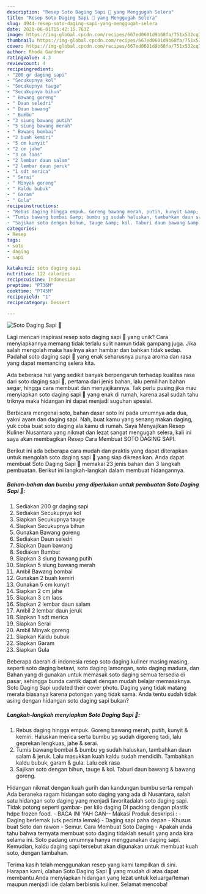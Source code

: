 ```yaml
---
description: "Resep Soto Daging Sapi 🐄 yang Menggugah Selera"
title: "Resep Soto Daging Sapi 🐄 yang Menggugah Selera"
slug: 4944-resep-soto-daging-sapi-yang-menggugah-selera
date: 2020-06-01T15:42:15.763Z
image: https://img-global.cpcdn.com/recipes/667ed0601d9b68fa/751x532cq70/soto-daging-sapi-🐄-foto-resep-utama.jpg
thumbnail: https://img-global.cpcdn.com/recipes/667ed0601d9b68fa/751x532cq70/soto-daging-sapi-🐄-foto-resep-utama.jpg
cover: https://img-global.cpcdn.com/recipes/667ed0601d9b68fa/751x532cq70/soto-daging-sapi-🐄-foto-resep-utama.jpg
author: Rhoda Gardner
ratingvalue: 4.3
reviewcount: 4
recipeingredient:
- "200 gr daging sapi"
- "Secukupnya kol"
- "Secukupnya tauge"
- "Secukupnya bihun"
- " Bawang goreng"
- " Daun seledri"
- " Daun bawang"
- " Bumbu"
- "3 siung bawang putih"
- "5 siung bawang merah"
- " Bawang bombai"
- "2 buah kemiri"
- "5 cm kunyit"
- "2 cm jahe"
- "3 cm laos"
- "2 lembar daun salam"
- "2 lembar daun jeruk"
- "1 sdt merica"
- " Serai"
- " Minyak goreng"
- " Kaldu bubuk"
- " Garam"
- " Gula"
recipeinstructions:
- "Rebus daging hingga empuk. Goreng bawang merah, putih, kunyit &amp; kemiri. Haluskan merica serta bumbu yg sudah digoreng tadi, lalu geprekan lengkuas, jahe &amp; serai."
- "Tumis bawang bombai &amp; bumbu yg sudah haluskan, tambahkan daun salam &amp; jeruk. Lalu masukkan kuah kaldu sudah mendidih. Tambahkan kaldu bubuk, garam &amp; gula. Lalu cek rasa"
- "Sajikan soto dengan bihun, tauge &amp; kol. Taburi daun bawang &amp; bawang goreng."
categories:
- Resep
tags:
- soto
- daging
- sapi

katakunci: soto daging sapi 
nutrition: 122 calories
recipecuisine: Indonesian
preptime: "PT36M"
cooktime: "PT45M"
recipeyield: "1"
recipecategory: Dessert

---
```



![Soto Daging Sapi 🐄](https://img-global.cpcdn.com/recipes/667ed0601d9b68fa/751x532cq70/soto-daging-sapi-🐄-foto-resep-utama.jpg)

Lagi mencari inspirasi resep soto daging sapi 🐄 yang unik? Cara menyiapkannya memang tidak terlalu sulit namun tidak gampang juga. Jika salah mengolah maka hasilnya akan hambar dan bahkan tidak sedap. Padahal soto daging sapi 🐄 yang enak seharusnya punya aroma dan rasa yang dapat memancing selera kita.

Ada beberapa hal yang sedikit banyak berpengaruh terhadap kualitas rasa dari soto daging sapi 🐄, pertama dari jenis bahan, lalu pemilihan bahan segar, hingga cara membuat dan menyajikannya. Tak perlu pusing jika mau menyiapkan soto daging sapi 🐄 yang enak di rumah, karena asal sudah tahu triknya maka hidangan ini dapat menjadi suguhan spesial.

Berbicara mengenai soto, bahan dasar soto ini pada umumnya ada dua, yakni ayam dan daging sapi. Nah, buat kamu yang senang makan daging, yuk coba buat soto daging ala kamu di rumah. Saya Menyajikan Resep Kuliner Nusantara yang nikmat dan lezat sangat mengugah selera, kali ini saya akan membagikan Resep Cara Membuat SOTO DAGING SAPI.


Berikut ini ada beberapa cara mudah dan praktis yang dapat diterapkan untuk mengolah soto daging sapi 🐄 yang siap dikreasikan. Anda dapat membuat Soto Daging Sapi 🐄 memakai 23 jenis bahan dan 3 langkah pembuatan. Berikut ini langkah-langkah dalam membuat hidangannya.

<!--inarticleads1-->

##### Bahan-bahan dan bumbu yang diperlukan untuk pembuatan Soto Daging Sapi 🐄:

1. Sediakan 200 gr daging sapi
1. Sediakan Secukupnya kol
1. Siapkan Secukupnya tauge
1. Siapkan Secukupnya bihun
1. Gunakan  Bawang goreng
1. Sediakan  Daun seledri
1. Siapkan  Daun bawang
1. Sediakan  Bumbu:
1. Siapkan 3 siung bawang putih
1. Siapkan 5 siung bawang merah
1. Ambil  Bawang bombai
1. Gunakan 2 buah kemiri
1. Gunakan 5 cm kunyit
1. Siapkan 2 cm jahe
1. Siapkan 3 cm laos
1. Siapkan 2 lembar daun salam
1. Ambil 2 lembar daun jeruk
1. Siapkan 1 sdt merica
1. Siapkan  Serai
1. Ambil  Minyak goreng
1. Siapkan  Kaldu bubuk
1. Siapkan  Garam
1. Siapkan  Gula


Beberapa daerah di indonesia resep soto daging kuliner masing masing, seperti soto daging betawi, soto daging lamongan, soto daging madura, dan Bahan yang di gunakan untuk memasak soto daging semua tersedia di pasar, sehingga bunda cantik dapat dengan mudah belajar memasaknya. Soto Daging Sapi updated their cover photo. Daging yang tidak matang merata biasanya karena potongan yang tidak sama. Anda tentu sudah tidak asing dengan hidangan soto daging sapi bukan? 

<!--inarticleads2-->

##### Langkah-langkah menyiapkan Soto Daging Sapi 🐄:

1. Rebus daging hingga empuk. Goreng bawang merah, putih, kunyit &amp; kemiri. Haluskan merica serta bumbu yg sudah digoreng tadi, lalu geprekan lengkuas, jahe &amp; serai.
1. Tumis bawang bombai &amp; bumbu yg sudah haluskan, tambahkan daun salam &amp; jeruk. Lalu masukkan kuah kaldu sudah mendidih. Tambahkan kaldu bubuk, garam &amp; gula. Lalu cek rasa
1. Sajikan soto dengan bihun, tauge &amp; kol. Taburi daun bawang &amp; bawang goreng.


Hidangan nikmat dengan kuah gurih dan kandungan bumbu serta rempah Ada beraneka ragam hidangan soto daging yang ada di Nusantara, salah satu hidangan soto daging yang menjadi favoritadalah soto daging sapi. Tidak potong seperti gambar- per kilo daging DI packing dengan plastik hdpe frozen food. - BACA INI YAH GAN-- Makasi Produk deskripsi : - Daging berlemak (utk pecinta lemak) - Daging sapi paha depan - Khusus buat Soto dan rawon - Semur. Cara Membuat Soto Daging - Apakah anda tahu bahwa ternyata membuat soto daging tidaklah sesulit yang anda kira selama ini. Soto padang umumnya hanya menggunakan daging sapi. Kemudian, kaldu daging sapi tersebut akan digunakan untuk membuat kuah soto, dengan tambahan. 

Terima kasih telah menggunakan resep yang kami tampilkan di sini. Harapan kami, olahan Soto Daging Sapi 🐄 yang mudah di atas dapat membantu Anda menyiapkan hidangan yang lezat untuk keluarga/teman maupun menjadi ide dalam berbisnis kuliner. Selamat mencoba!
